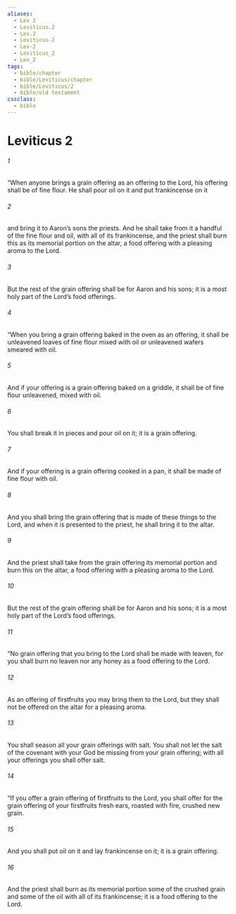 ```yaml
---
aliases:
  - Lev 2
  - Leviticus.2
  - Lev.2
  - Leviticus-2
  - Lev-2
  - Leviticus_2
  - Lev_2
tags:
  - bible/chapter
  - bible/Leviticus/chapter
  - bible/Leviticus/2
  - bible/old testament
cssclass:
  - bible
---
```


# Leviticus 2

###### 1
“When anyone brings a grain offering as an offering to the Lord, his offering shall be of fine flour. He shall pour oil on it and put frankincense on it
###### 2
and bring it to Aaron’s sons the priests. And he shall take from it a handful of the fine flour and oil, with all of its frankincense, and the priest shall burn this as its memorial portion on the altar, a food offering with a pleasing aroma to the Lord.
###### 3
But the rest of the grain offering shall be for Aaron and his sons; it is a most holy part of the Lord’s food offerings.
###### 4
“When you bring a grain offering baked in the oven as an offering, it shall be unleavened loaves of fine flour mixed with oil or unleavened wafers smeared with oil.
###### 5
And if your offering is a grain offering baked on a griddle, it shall be of fine flour unleavened, mixed with oil.
###### 6
You shall break it in pieces and pour oil on it; it is a grain offering.
###### 7
And if your offering is a grain offering cooked in a pan, it shall be made of fine flour with oil.
###### 8
And you shall bring the grain offering that is made of these things to the Lord, and when it is presented to the priest, he shall bring it to the altar.
###### 9
And the priest shall take from the grain offering its memorial portion and burn this on the altar, a food offering with a pleasing aroma to the Lord.
###### 10
But the rest of the grain offering shall be for Aaron and his sons; it is a most holy part of the Lord’s food offerings.
###### 11
“No grain offering that you bring to the Lord shall be made with leaven, for you shall burn no leaven nor any honey as a food offering to the Lord.
###### 12
As an offering of firstfruits you may bring them to the Lord, but they shall not be offered on the altar for a pleasing aroma.
###### 13
You shall season all your grain offerings with salt. You shall not let the salt of the covenant with your God be missing from your grain offering; with all your offerings you shall offer salt.
###### 14
“If you offer a grain offering of firstfruits to the Lord, you shall offer for the grain offering of your firstfruits fresh ears, roasted with fire, crushed new grain.
###### 15
And you shall put oil on it and lay frankincense on it; it is a grain offering.
###### 16
And the priest shall burn as its memorial portion some of the crushed grain and some of the oil with all of its frankincense; it is a food offering to the Lord.


